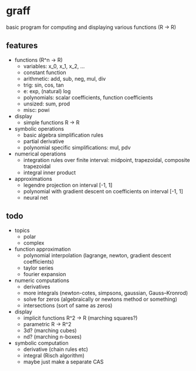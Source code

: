 # graff

basic program for computing and displaying various functions (R -> R)

## features

- functions (R^n -> R)
  - variables: x_0, x_1, x_2, ...
  - constant function
  - arithmetic: add, sub, neg, mul, div
  - trig: sin, cos, tan
  - e: exp, (natural) log
  - polynomials: scalar coefficients, function coefficients
  - unsized: sum, prod
  - misc: powi
- display
  - simple functions R -> R
- symbolic operations
  - basic algebra simplification rules
  - partial derivative
  - polynomial specific simplifications: mul, pdv
- numerical operations
  - integration rules over finite interval: midpoint, trapezoidal, composite trapezoidal
  - integral inner product
- approximations
  - legendre projection on interval [-1, 1]
  - polynomial with gradient descent on coefficients on interval [-1, 1]
  - neural net

## todo
- topics
  - polar
  - complex
- function approximation
  - polynomial interpolation (lagrange, newton, gradient descent coefficients)
  - taylor series
  - fourier expansion
- numeric computations
  - derivatives
  - more integrals (newton-cotes, simpsons, gaussian, Gauss–Kronrod)
  - solve for zeros (algebraically or newtons method or something)
  - intersections (sort of same as zeros)
- display
  - implicit functions R^2 -> R (marching squares?)
  - parametric R -> R^2
  - 3d? (marching cubes)
  - nd? (marching n-boxes)
- symbolic computation
  - derivative (chain rules etc)
  - integral (Risch algorithm)
  - maybe just make a separate CAS